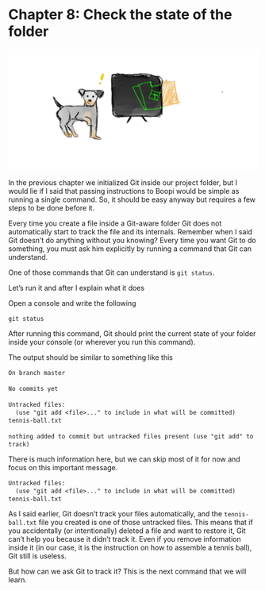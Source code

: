 # Chapter 8: Check the state of the folder

![Jessie looks at the folder through the x-ray and see the Git logo inside](./images/chapter-08.jpeg)

In the previous chapter we initialized Git inside our project folder, but I would lie if I said that passing instructions to Boopi would be simple as running a single command. So, it should be easy anyway but requires a few steps to be done before it.

Every time you create a file inside a Git-aware folder Git does not automatically start to track the file and its internals. Remember when I said Git doesn’t do anything without you knowing? Every time you want Git to do something, you must ask him explicitly by running a command that Git can understand.

One of those commands that Git can understand is `git status`.

Let’s run it and after I explain what it does

Open a console and write the following

```
git status
```

After running this command, Git should print the current state of your folder inside your console (or wherever you run this command).

The output should be similar to something like this

```
On branch master

No commits yet

Untracked files:
  (use "git add <file>..." to include in what will be committed)
tennis-ball.txt

nothing added to commit but untracked files present (use "git add" to track)
```

There is much information here, but we can skip most of it for now and focus on this important message.

```
Untracked files:
  (use "git add <file>..." to include in what will be committed)
tennis-ball.txt
```

As I said earlier, Git doesn’t track your files automatically, and the `tennis-ball.txt` file you created is one of those untracked files. This means that if you accidentally (or intentionally) deleted a file and want to restore it, Git can’t help you because it didn’t track it. Even if you remove information inside it (in our case, it is the instruction on how to assemble a tennis ball), Git still is useless.

But how can we ask Git to track it? This is the next command that we will learn.

